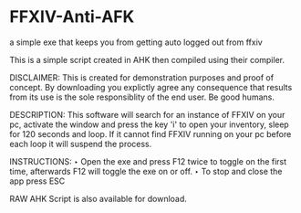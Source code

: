 # FFXIV-Anti-AFK
a simple exe that keeps you from getting auto logged out from ffxiv

This is a simple script created in AHK then compiled using their compiler. 

DISCLAIMER:
This is created for demonstration purposes and proof of concept. By downloading you explictly agree any consequence that results from its use is the sole responsiblity of the end user. Be good humans.

DESCRIPTION:
This software will search for an instance of FFXIV on your pc, activate the window and press the key 'i' to open your inventory, sleep for 120 seconds and loop. If it cannot find FFXIV running on your pc before each loop it will suspend the process. 

INSTRUCTIONS: 
‣ Open the exe and press F12 twice to toggle on the first time, afterwards F12 will toggle the exe on or off.
‣ To stop and close the app press ESC



RAW AHK Script is also available for download.
